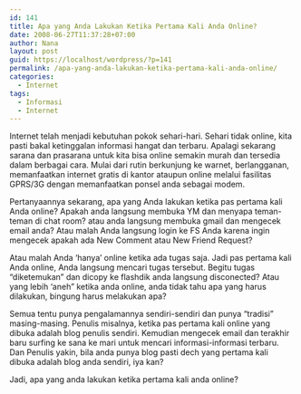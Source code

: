 ```yaml
---
id: 141
title: Apa yang Anda Lakukan Ketika Pertama Kali Anda Online?
date: 2008-06-27T11:37:28+07:00
author: Nana
layout: post
guid: https://localhost/wordpress/?p=141
permalink: /apa-yang-anda-lakukan-ketika-pertama-kali-anda-online/
categories:
  - Internet
tags:
  - Informasi
  - Internet
---
```

Internet telah menjadi kebutuhan pokok sehari-hari. Sehari tidak online, kita pasti bakal ketinggalan informasi hangat dan terbaru. Apalagi sekarang sarana dan prasarana untuk kita bisa online semakin murah dan tersedia dalam berbagai cara. Mulai dari rutin berkunjung ke warnet, berlangganan, memanfaatkan internet gratis di kantor ataupun online melalui fasilitas GPRS/3G dengan memanfaatkan ponsel anda sebagai modem.

Pertanyaannya sekarang, apa yang Anda lakukan ketika pas pertama kali Anda online? Apakah anda langsung membuka YM dan menyapa teman-teman di chat room? atau anda langsung membuka gmail dan mengecek email anda? Atau malah Anda langsung login ke FS Anda karena ingin mengecek apakah ada New Comment atau New Friend Request?

Atau malah Anda ‘hanya’ online ketika ada tugas saja. Jadi pas pertama kali Anda online, Anda langsung mencari tugas tersebut. Begitu tugas “diketemukan” dan dicopy ke flashdik anda langsung disconected? Atau yang lebih ‘aneh” ketika anda online, anda tidak tahu apa yang harus dilakukan, bingung harus melakukan apa?

Semua tentu punya pengalamannya sendiri-sendiri dan punya “tradisi” masing-masing. Penulis misalnya, ketika pas pertama kali online yang dibuka adalah blog penulis sendiri. Kemudian mengecek email dan terakhir baru surfing ke sana ke mari untuk mencari informasi-informasi terbaru. Dan Penulis yakin, bila anda punya blog pasti dech yang pertama kali dibuka adalah blog anda sendiri, iya kan?

Jadi, apa yang anda lakukan ketika pertama kali anda online?